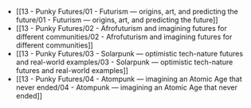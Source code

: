 - [[13 - Punky Futures/01 - Futurism — origins, art, and predicting the future/01 - Futurism — origins, art, and predicting the future]]
- [[13 - Punky Futures/02 - Afrofuturism and imagining futures for different communities/02 - Afrofuturism and imagining futures for different communities]]
- [[13 - Punky Futures/03 - Solarpunk — optimistic tech-nature futures and real-world examples/03 - Solarpunk — optimistic tech-nature futures and real-world examples]]
- [[13 - Punky Futures/04 - Atompunk — imagining an Atomic Age that never ended/04 - Atompunk — imagining an Atomic Age that never ended]]
